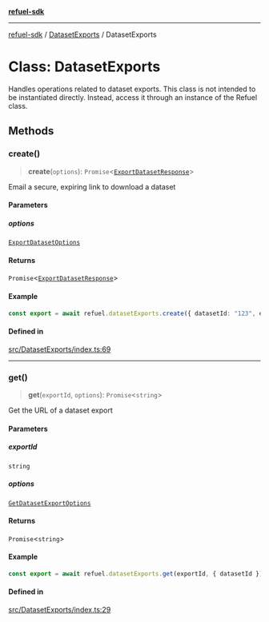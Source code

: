 [**refuel-sdk**](../../README.md)

***

[refuel-sdk](../../modules.md) / [DatasetExports](../README.md) / DatasetExports

# Class: DatasetExports

Handles operations related to dataset exports.
This class is not intended to be instantiated directly.
Instead, access it through an instance of the Refuel class.

## Methods

### create()

> **create**(`options`): `Promise`\<[`ExportDatasetResponse`](../../types/interfaces/ExportDatasetResponse.md)\>

Email a secure, expiring link to download a dataset

#### Parameters

##### options

[`ExportDatasetOptions`](../../types/interfaces/ExportDatasetOptions.md)

#### Returns

`Promise`\<[`ExportDatasetResponse`](../../types/interfaces/ExportDatasetResponse.md)\>

#### Example

```ts
const export = await refuel.datasetExports.create({ datasetId: "123", email: "example@example.com" });
```

#### Defined in

[src/DatasetExports/index.ts:69](https://github.com/refuel-ai/refuel-sdk/blob/6bdaa976108229093d96ed4ea0b79dde2d2eeea9/src/DatasetExports/index.ts#L69)

***

### get()

> **get**(`exportId`, `options`): `Promise`\<`string`\>

Get the URL of a dataset export

#### Parameters

##### exportId

`string`

##### options

[`GetDatasetExportOptions`](../../types/interfaces/GetDatasetExportOptions.md)

#### Returns

`Promise`\<`string`\>

#### Example

```ts
const export = await refuel.datasetExports.get(exportId, { datasetId });
```

#### Defined in

[src/DatasetExports/index.ts:29](https://github.com/refuel-ai/refuel-sdk/blob/6bdaa976108229093d96ed4ea0b79dde2d2eeea9/src/DatasetExports/index.ts#L29)
